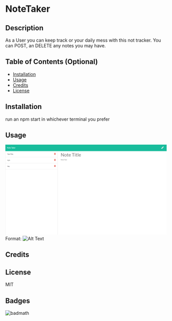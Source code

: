 # NoteTaker


## Description 

As a User you can keep track or your daily mess
with this not tracker. You can POST, an DELETE any notes you may have.


## Table of Contents (Optional)



* [Installation](#installation)
* [Usage](#usage)
* [Credits](#credits)
* [License](#license)


## Installation

run an npm start in whichever terminal you prefer

## Usage 

![README](/Images/note.png)
Format: ![Alt Text](url)

## Credits





## License

MIT


## Badges

![badmath](https://img.shields.io/github/languages/top/nielsenjared/badmath)


